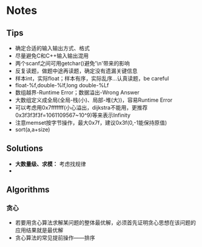 # Notes

## Tips
* 确定合适的输入输出方式、格式
* 尽量避免C和C++输入输出混用
* 两个scanf之间可用getchar()避免'\n'带来的影响
* 反复读题，做题中途再读题，确定没有遗漏关键信息
* 样本int，实际float；样本有序，实际乱序...认真读题，be careful
* float-%f,double-%lf,long double-%Lf
* 数组越界-Runtime Error；数据溢出-Wrong Answer
* 大数组定义成全局(全局-栈(小)、局部-堆(大))，容易Runtime Error
* 可以考虑用0x7fffffff(小心溢出，dijkstra不能用，更推荐0x3f3f3f3f=1061109567~10^9)等来表示Infinity
* 注意memset按字节操作，最大0x7f，建议0x3f(0,-1能保持原值)
* sort(a,a+size)

## Solutions
* **大数量级、求模：** 考虑找规律
*

## Algorithms

### 贪心
* 若要用贪心算法求解某问题的整体最优解，必须首先证明贪心思想在该问题的应用结果就是最优解
* 贪心算法的常见提前操作——排序